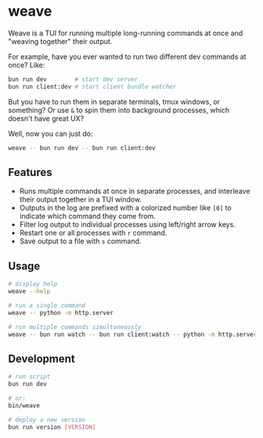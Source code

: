 # weave

Weave is a TUI for running multiple long-running commands at once and "weaving together" their output.

For example, have you ever wanted to run two different dev commands at once? Like:

```bash
bun run dev        # start dev server
bun run client:dev # start client bundle watcher
```

But you have to run them in separate terminals, tmux windows, or something? Or use `&` to spin them into background processes, which doesn't have great UX?

Well, now you can just do:

```bash
weave -- bun run dev -- bun run client:dev
```

## Features

- Runs multiple commands at once in separate processes, and interleave their output together in a TUI window.
- Outputs in the log are prefixed with a colorized number like `[0]` to indicate which command they come from.
- Filter log output to individual processes using left/right arrow keys.
- Restart one or all processes with `r` command.
- Save output to a file with `s` command.

## Usage

```bash
# display help
weave --help

# run a single command
weave -- python -m http.server

# run multiple commands simultaneously
weave -- bun run watch -- bun run client:watch -- python -m http.server
```

## Development

```bash
# run script
bun run dev

# or:
bin/weave

# deploy a new version
bun run version [VERSION]
```